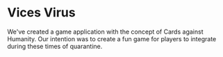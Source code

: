 # Vices Virus

We've created a game application with the concept of Cards against Humanity. Our intention was to create a fun game for players to integrate during these times of quarantine. 



